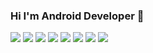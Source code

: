 ### Hi I'm Android Developer 👋

<!--
**JuneMyoung-Lee/JuneMyoung-Lee** is a ✨ _special_ ✨ repository because its `README.md` (this file) appears on your GitHub profile.

Here are some ideas to get you started:

- 🔭 I’m currently working on ...
- 🌱 I’m currently learning ...
- 👯 I’m looking to collaborate on ...
- 🤔 I’m looking for help with ...
- 💬 Ask me about ...
- 📫 How to reach me: ...
- 😄 Pronouns: ...
- ⚡ Fun fact: ...
-->



<img src="https://img.shields.io/badge/Android-3DDC84?style=plastic&logo=Android&logoColor=white"/> <img src="https://img.shields.io/badge/Kotlin-7F52FF?style=plastic&logo=Kotlin&logoColor=white"/> <img src="https://img.shields.io/badge/Java-007396?style=plastic&logo=Java&logoColor=white"/> <img src="https://img.shields.io/badge/Git-F05032?style=plastic&logo=Git&logoColor=white"/> <img src="https://img.shields.io/badge/Firebase-FFCA28?style=plastic&logo=Firebase&logoColor=white"/> <img src="https://img.shields.io/badge/ReactiveX-B7178C?style=plastic&logo=ReactiveX&logoColor=white"/> <img src="https://img.shields.io/badge/Realm-39477F?style=plastic&logo=Realm&logoColor=white"/> <img src="https://img.shields.io/badge/MySQL-4479A1?style=plastic&logo=MySQL&logoColor=white"/>
